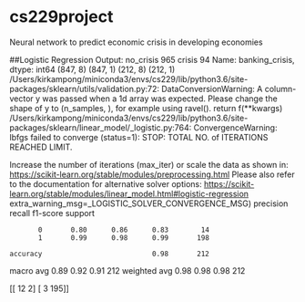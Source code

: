 # cs229project
Neural network to predict economic crisis in developing economies

##Logistic Regression
Output:
no_crisis    965
crisis        94
Name: banking_crisis, dtype: int64
(847, 8) (847, 1)
(212, 8) (212, 1)
/Users/kirkampong/miniconda3/envs/cs229/lib/python3.6/site-packages/sklearn/utils/validation.py:72: DataConversionWarning: A column-vector y was passed when a 1d array was expected. Please change the shape of y to (n_samples, ), for example using ravel().
  return f(**kwargs)
/Users/kirkampong/miniconda3/envs/cs229/lib/python3.6/site-packages/sklearn/linear_model/_logistic.py:764: ConvergenceWarning: lbfgs failed to converge (status=1):
STOP: TOTAL NO. of ITERATIONS REACHED LIMIT.

Increase the number of iterations (max_iter) or scale the data as shown in:
    https://scikit-learn.org/stable/modules/preprocessing.html
Please also refer to the documentation for alternative solver options:
    https://scikit-learn.org/stable/modules/linear_model.html#logistic-regression
  extra_warning_msg=_LOGISTIC_SOLVER_CONVERGENCE_MSG)
              precision    recall  f1-score   support

           0       0.80      0.86      0.83        14
           1       0.99      0.98      0.99       198

    accuracy                           0.98       212
   macro avg       0.89      0.92      0.91       212
weighted avg       0.98      0.98      0.98       212

[[ 12   2]
 [  3 195]]
